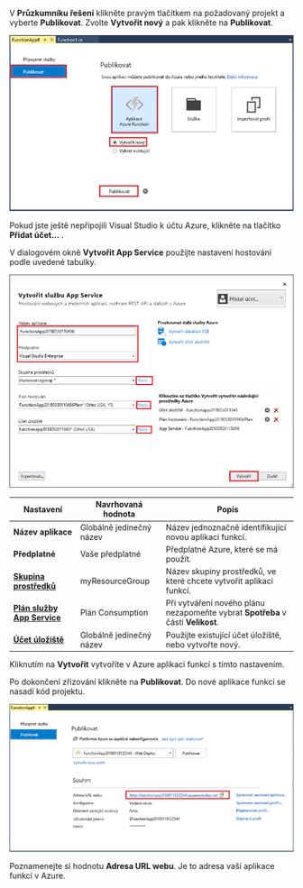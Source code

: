 V **Průzkumníku řešení** klikněte pravým tlačítkem na požadovaný projekt a vyberte **Publikovat**. Zvolte **Vytvořit nový** a pak klikněte na **Publikovat**. 

![Publikování a vytvoření nové aplikace funkcí](./media/functions-vstools-publish/functions-vstools-publish-new-function-app.png)

Pokud jste ještě nepřipojili Visual Studio k účtu Azure, klikněte na tlačítko **Přidat účet...** .  

V dialogovém okně **Vytvořit App Service** použijte nastavení hostování podle uvedené tabulky. 

![Místní modul runtime Azure](./media/functions-vstools-publish/functions-vstools-publish.png)

| Nastavení      | Navrhovaná hodnota  | Popis                                |
| ------------ |  ------- | -------------------------------------------------- |
| **Název aplikace** | Globálně jedinečný název | Název jednoznačně identifikující novou aplikaci funkcí. |
| **Předplatné** | Vaše předplatné | Předplatné Azure, které se má použít. |
| **[Skupina prostředků](../articles/azure-resource-manager/resource-group-overview.md)** | myResourceGroup |  Název skupiny prostředků, ve které chcete vytvořit aplikaci funkcí. |
| **[Plán služby App Service](../articles/azure-functions/functions-scale.md)** | Plán Consumption | Při vytváření nového plánu nezapomeňte vybrat **Spotřeba** v části **Velikost**.  |
| **[Účet úložiště](../articles/storage/storage-create-storage-account.md#create-a-storage-account)** | Globálně jedinečný název | Použijte existující účet úložiště, nebo vytvořte nový.   |

Kliknutím na **Vytvořit** vytvoříte v Azure aplikaci funkcí s tímto nastavením. 

Po dokončení zřizování klikněte na **Publikovat**. Do nové aplikace funkcí se nasadí kód projektu. 

![Místní modul runtime Azure](./media/functions-vstools-publish/functions-vstools-publish-profile.png)

Poznamenejte si hodnotu **Adresa URL webu**. Je to adresa vaší aplikace funkcí v Azure. 